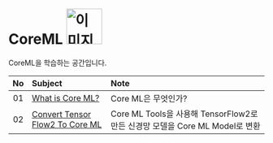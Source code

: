 # CoreML <img width="70" alt="이미지 제목" src="https://user-images.githubusercontent.com/92635121/203232295-69ece942-c28c-4bef-b143-15ef422b0d31.png">
CoreML을 학습하는 공간입니다.

|No|Subject|Note|
|:-:|:--|:--|
|01|[What is Core ML?](https://github.com/Jeeehee/CoreML/blob/main/CoreML/01_WhatIsCoreML%3F.md)|Core ML은 무엇인가?|
|02|[Convert Tensor Flow2 To Core ML](https://github.com/Jeeehee/CoreML/blob/main/CoreML/02_ConvertTensorFlow2ToCoreML.md)|Core ML Tools을 사용해 TensorFlow2로 만든 신경망 모델을 Core ML Model로 변환|
